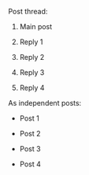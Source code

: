 Post thread:

1. Main post

2. Reply 1
   
3. Reply 2

4. Reply 3

5. Reply 4

As independent posts:

- Post 1

- Post 2

- Post 3

- Post 4
